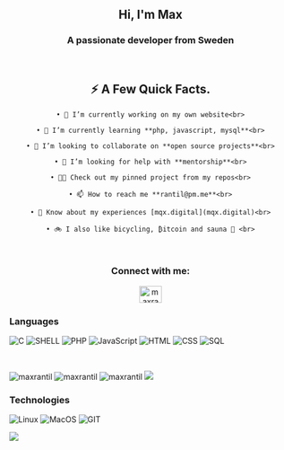 <h2 align="center">Hi, I'm Max</h2>
<h3 align="center">A passionate developer from Sweden</h3>

<div align="center" style="display: inline_block"><br>
<h2 align="center">⚡️ A Few Quick Facts.</h2> 
   
    • 🔭 I’m currently working on my own website<br>

    • 🌱 I’m currently learning **php, javascript, mysql**<br>

    • 👯 I’m looking to collaborate on **open source projects**<br>

    • 🤝 I’m looking for help with **mentorship**<br>

    • 👨‍💻 Check out my pinned project from my repos<br>

    • 📫 How to reach me **rantil@pm.me**<br>

    • 📄 Know about my experiences [mqx.digital](mqx.digital)<br>

    • 🚲 I also like bicycling, ₿itcoin and sauna 🧖 <br>

</div>

<br>
   
<h3 align="center">Connect with me:</h3>
<p align="center">
<a href="https://linkedin.com/in/maxrantil" target="blank"><img align="center" src="https://raw.githubusercontent.com/rahuldkjain/github-profile-readme-generator/master/src/images/icons/Social/linked-in-alt.svg" alt="maxrantil" height="30" width="40" /></a>
</p>

### Languages

![C](https://img.shields.io/badge/-C-000?&logo=C)
![SHELL](https://img.shields.io/badge/-shell-000?&logo=shell)
![PHP](https://img.shields.io/badge/-PHP-000?&logo=PHP)
![JavaScript](https://img.shields.io/badge/-JavaScript-000?&logo=JavaScript)
![HTML](https://img.shields.io/badge/-HTML-000?&logo=HTML)
![CSS](https://img.shields.io/badge/-CSS-000?&logo=CSS)
![SQL](https://img.shields.io/badge/-SQL-000?&logo=MySQL)

<br>
<p float="left">
   <img src="https://github-readme-stats.vercel.app/api/top-langs?username=maxrantil&show_icons=true&theme=gruvbox&locale=en&layout=compact" alt="maxrantil" />
   <img src="https://github-readme-stats.vercel.app/api?username=maxrantil&show_icons=true&theme=gruvbox&locale=en" alt="maxrantil" /> 
   <img src="https://komarev.com/ghpvc/?username=maxrantil&label=views&color=0e75b6&style=flat" alt="maxrantil" />
   <img src="https://gidigi.com/cdn/love.gif">
</p>

### Technologies

![Linux](https://img.shields.io/badge/-Linux-000?&logo=Linux)
![MacOS](https://img.shields.io/badge/-MacOS-000?&logo=MacOS)
![GIT](https://img.shields.io/badge/-GIT-000?&logo=GIT)


<a><img src="https://readme-typing-svg.herokuapp.com/?lines=Student%20of%20school%2042%20-%20Hive%20Helsinki;Going%20deep%20with%20C;Always%20learning&font=Fira%20Code&center=true&width=700&height=45&color=3382FF&vCenter=true&size=22"></a>
